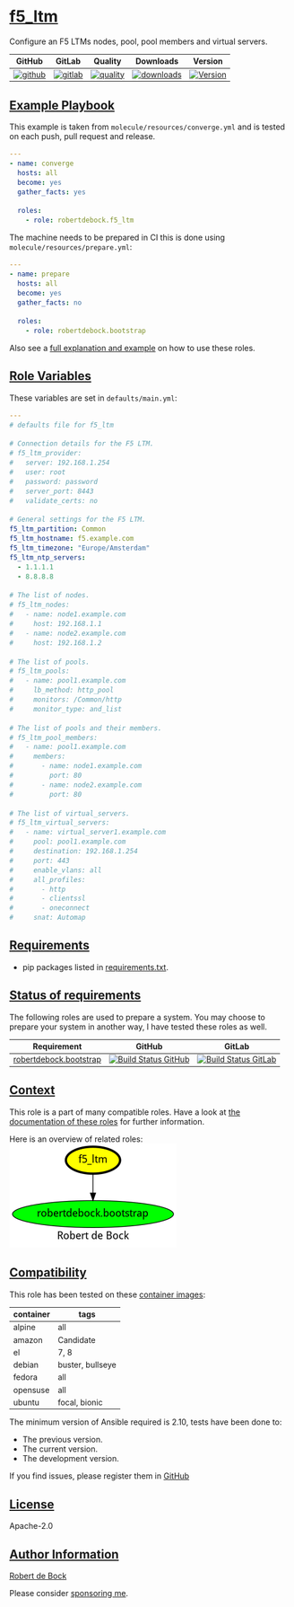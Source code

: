 # [f5_ltm](#f5_ltm)

Configure an F5 LTMs nodes, pool, pool members and virtual servers.

|GitHub|GitLab|Quality|Downloads|Version|
|------|------|-------|---------|-------|
|[![github](https://github.com/robertdebock/ansible-role-f5_ltm/workflows/Ansible%20Molecule/badge.svg)](https://github.com/robertdebock/ansible-role-f5_ltm/actions)|[![gitlab](https://gitlab.com/robertdebock/ansible-role-f5_ltm/badges/master/pipeline.svg)](https://gitlab.com/robertdebock/ansible-role-f5_ltm)|[![quality](https://img.shields.io/ansible/quality/43521)](https://galaxy.ansible.com/robertdebock/f5_ltm)|[![downloads](https://img.shields.io/ansible/role/d/43521)](https://galaxy.ansible.com/robertdebock/f5_ltm)|[![Version](https://img.shields.io/github/release/robertdebock/ansible-role-f5_ltm.svg)](https://github.com/robertdebock/ansible-role-f5_ltm/releases/)|

## [Example Playbook](#example-playbook)

This example is taken from `molecule/resources/converge.yml` and is tested on each push, pull request and release.
```yaml
---
- name: converge
  hosts: all
  become: yes
  gather_facts: yes

  roles:
    - role: robertdebock.f5_ltm
```

The machine needs to be prepared in CI this is done using `molecule/resources/prepare.yml`:
```yaml
---
- name: prepare
  hosts: all
  become: yes
  gather_facts: no

  roles:
    - role: robertdebock.bootstrap
```

Also see a [full explanation and example](https://robertdebock.nl/how-to-use-these-roles.html) on how to use these roles.

## [Role Variables](#role-variables)

These variables are set in `defaults/main.yml`:
```yaml
---
# defaults file for f5_ltm

# Connection details for the F5 LTM.
# f5_ltm_provider:
#   server: 192.168.1.254
#   user: root
#   password: password
#   server_port: 8443
#   validate_certs: no

# General settings for the F5 LTM.
f5_ltm_partition: Common
f5_ltm_hostname: f5.example.com
f5_ltm_timezone: "Europe/Amsterdam"
f5_ltm_ntp_servers:
  - 1.1.1.1
  - 8.8.8.8

# The list of nodes.
# f5_ltm_nodes:
#   - name: node1.example.com
#     host: 192.168.1.1
#   - name: node2.example.com
#     host: 192.168.1.2

# The list of pools.
# f5_ltm_pools:
#   - name: pool1.example.com
#     lb_method: http_pool
#     monitors: /Common/http
#     monitor_type: and_list

# The list of pools and their members.
# f5_ltm_pool_members:
#   - name: pool1.example.com
#     members:
#       - name: node1.example.com
#         port: 80
#       - name: node2.example.com
#         port: 80

# The list of virtual_servers.
# f5_ltm_virtual_servers:
#   - name: virtual_server1.example.com
#     pool: pool1.example.com
#     destination: 192.168.1.254
#     port: 443
#     enable_vlans: all
#     all_profiles:
#       - http
#       - clientssl
#       - oneconnect
#     snat: Automap
```

## [Requirements](#requirements)

- pip packages listed in [requirements.txt](https://github.com/robertdebock/ansible-role-f5_ltm/blob/master/requirements.txt).

## [Status of requirements](#status-of-requirements)

The following roles are used to prepare a system. You may choose to prepare your system in another way, I have tested these roles as well.

| Requirement | GitHub | GitLab |
|-------------|--------|--------|
| [robertdebock.bootstrap](https://galaxy.ansible.com/robertdebock/bootstrap) | [![Build Status GitHub](https://github.com/robertdebock/ansible-role-bootstrap/workflows/Ansible%20Molecule/badge.svg)](https://github.com/robertdebock/ansible-role-bootstrap/actions) | [![Build Status GitLab ](https://gitlab.com/robertdebock/ansible-role-ansible-role-bootstrap/badges/master/pipeline.svg)](https://gitlab.com/robertdebock/ansible-role-bootstrap)

## [Context](#context)

This role is a part of many compatible roles. Have a look at [the documentation of these roles](https://robertdebock.nl/) for further information.

Here is an overview of related roles:
![dependencies](https://raw.githubusercontent.com/robertdebock/ansible-role-f5_ltm/png/requirements.png "Dependencies")

## [Compatibility](#compatibility)

This role has been tested on these [container images](https://hub.docker.com/u/robertdebock):

|container|tags|
|---------|----|
|alpine|all|
|amazon|Candidate|
|el|7, 8|
|debian|buster, bullseye|
|fedora|all|
|opensuse|all|
|ubuntu|focal, bionic|

The minimum version of Ansible required is 2.10, tests have been done to:

- The previous version.
- The current version.
- The development version.



If you find issues, please register them in [GitHub](https://github.com/robertdebock/ansible-role-f5_ltm/issues)

## [License](#license)

Apache-2.0


## [Author Information](#author-information)

[Robert de Bock](https://robertdebock.nl/)

Please consider [sponsoring me](https://github.com/sponsors/robertdebock).
